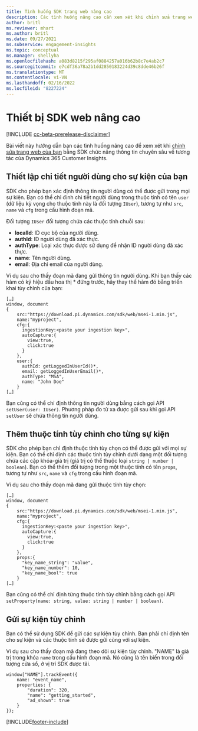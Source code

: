 ```yaml
---
title: Tình huống SDK trang web nâng cao
description: Các tình huống nâng cao cần xem xét khi chỉnh sửa trang web của bạn bằng SDK.
author: britl
ms.reviewer: mhart
ms.author: britl
ms.date: 09/27/2021
ms.subservice: engagement-insights
ms.topic: conceptual
ms.manager: shellyha
ms.openlocfilehash: a083d8215f295af0884257a016b62b8c7e4ab2c7
ms.sourcegitcommit: e7cdf36a78a2b1dd2850183224d39c8dde46b26f
ms.translationtype: MT
ms.contentlocale: vi-VN
ms.lasthandoff: 02/16/2022
ms.locfileid: "8227224"
---
```

# <a name="advanced-web-sdk-instrumentation"></a>Thiết bị SDK web nâng cao

[!INCLUDE [cc-beta-prerelease-disclaimer](includes/cc-beta-prerelease-disclaimer.md)]

Bài viết này hướng dẫn bạn các tình huống nâng cao để xem xét khi [chỉnh sửa trang web của bạn](instrument-website.md) bằng SDK chức năng thông tin chuyên sâu về tương tác của Dynamics 365 Customer Insights.

## <a name="setting-user-details-for-your-event"></a>Thiết lập chi tiết người dùng cho sự kiện của bạn

SDK cho phép bạn xác định thông tin người dùng có thể được gửi trong mọi sự kiện. Bạn có thể chỉ định chi tiết người dùng trong thuộc tính có tên `user` (dữ liệu kỳ vọng cho thuộc tính này là đối tượng `IUser`), tương tự như `src`, `name` và `cfg` trong cấu hình đoạn mã.

Đối tượng `IUser` đối tượng chứa các thuộc tính chuỗi sau:

- **localId**: ID cục bộ của người dùng.
- **authId**: ID người dùng đã xác thực.
- **authType**: Loại xác thực được sử dụng để nhận ID người dùng đã xác thực.
- **name**: Tên người dùng.
- **email**: Địa chỉ email của người dùng.

Ví dụ sau cho thấy đoạn mã đang gửi thông tin người dùng. Khi bạn thấy các hàm có ký hiệu dấu hoa thị * đứng trước, hãy thay thế hàm đó bằng triển khai tùy chỉnh của bạn:

```
[…]
window, document
{
    src:"https://download.pi.dynamics.com/sdk/web/msei-1.min.js",
    name:"myproject",
    cfg:{
      ingestionKey:<paste your ingestion key>",
      autoCapture:{
        view:true,
        click:true
      }
    },
    user:{
      authId: getLoggedInUserId()*,
      email: getLoggedInUserEmail()*,
      authType: "MSA",
      name: "John Doe"
    }
[…]
```

Bạn cũng có thể chỉ định thông tin người dùng bằng cách gọi API `setUser(user: IUser)`. Phương pháp đo từ xa được gửi sau khi gọi API `setUser` sẽ chứa thông tin người dùng.

## <a name="adding-custom-properties-for-each-event"></a>Thêm thuộc tính tùy chỉnh cho từng sự kiện

SDK cho phép bạn chỉ định thuộc tính tùy chọn có thể được gửi với mọi sự kiện. Bạn có thể chỉ định các thuộc tính tùy chỉnh dưới dạng một đối tượng chứa các cặp khóa-giá trị (giá trị có thể thuộc loại `string | number | boolean`). Bạn có thể thêm đối tượng trong một thuộc tính có tên `props`, tương tự như `src`, `name` và `cfg` trong cấu hình đoạn mã.

Ví dụ sau cho thấy đoạn mã đang gửi thuộc tính tùy chọn:

```
[…]
window, document
{
    src:"https://download.pi.dynamics.com/sdk/web/msei-1.min.js",
    name:"myproject",
    cfg:{
      ingestionKey:<paste your ingestion key>",
      autoCapture:{
        view:true,
        click:true
      }
    },
    props:{
      "key_name_string": "value",
      "key_name_number": 10,
      "key_name_bool": true
    }
[…]
```

Bạn cũng có thể chỉ định từng thuộc tính tùy chỉnh bằng cách gọi API `setProperty(name: string, value: string | number | boolean)`.

## <a name="sending-custom-events"></a>Gửi sự kiện tùy chỉnh

Bạn có thể sử dụng SDK để gửi các sự kiện tùy chỉnh. Bạn phải chỉ định tên cho sự kiện và các thuộc tính sẽ được gửi cùng với sự kiện.

Ví dụ sau cho thấy đoạn mã đang theo dõi sự kiện tùy chỉnh. "NAME" là giá trị trong khóa `name` trong cấu hình đoạn mã. Nó cũng là tên biến trong đối tượng cửa sổ, ở vị trí SDK được tải.

```
window["NAME"].trackEvent({
    name: "event_name",
    properties: {
        "duration": 320,
        "name": "getting_started",
        "ad_shown": true
    }
});
```


[!INCLUDE[footer-include](../includes/footer-banner.md)]

